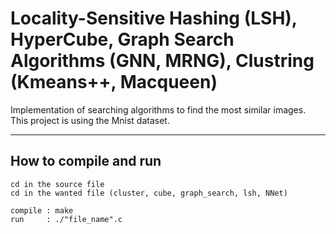 # Locality-Sensitive Hashing (LSH), HyperCube, Graph Search Algorithms (GNN, MRNG), Clustring (Kmeans++, Macqueen)

Implementation of searching algorithms to find the most similar images. This project is using the Mnist dataset.

--------------------------------
How to compile and run
--------------------------------

    cd in the source file
    cd in the wanted file (cluster, cube, graph_search, lsh, NNet)
    
    compile : make
    run     : ./"file_name".c
